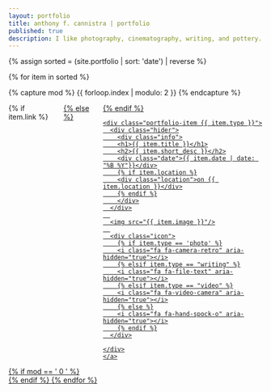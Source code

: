 ```yaml
---
layout: portfolio
title: anthony f. cannistra | portfolio
published: true
description: I like photography, cinematography, writing, and pottery. Here is a collection of some of my work. 
---
```


<div class="row" data-equalizer>
{% assign sorted = (site.portfolio | sort: 'date') | reverse %}

{% for item in sorted %}
  
  {% capture mod %} {{ forloop.index | modulo: 2 }} {% endcapture %}
  
  <div class="medium-6 columns " data-equalizer-watch>
    {% if item.link %}
    <a href="{{ item.link }} ">
    {% else %}
    <a href=" {{ item.url }}">
    {% endif %}
	
    <div class="portfolio-item {{ item.type }}">
      <div class="hider">
        <div class="info">
        <h1>{{ item.title }}</h1>
        <h2>{{ item.short_desc }}</h2>
        <div class="date">{{ item.date | date: "%B %Y"}}</div>
		{% if item.location %}
        <div class="location">on {{ item.location }}</div>
		{% endif %}
      	</div>
      </div>
      
      <img src="{{ item.image }}"/>
      
      <div class="icon">
      	{% if item.type == 'photo' %}
        <i class="fa fa-camera-retro" aria-hidden="true"></i>
        {% elsif item.type == "writing" %}
        <i class="fa fa-file-text" aria-hidden="true"></i>
		{% elsif item.type == "video" %}
		<i class="fa fa-video-camera" aria-hidden="true"></i>
		{% else %}
		<i class="fa fa-hand-spock-o" aria-hidden="true"></i>
		{% endif %}
      </div>

    </div>
    </a>
  </div>
  {% if mod == ' 0 ' %}
  </div>
  <div class="row" data-equalizer >
  {% endif %}
{% endfor %}
</div>